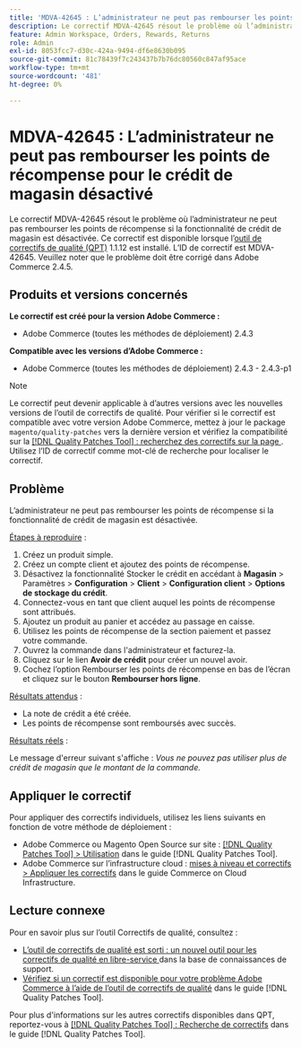 ```yaml
---
title: 'MDVA-42645 : L’administrateur ne peut pas rembourser les points de récompense pour le crédit de magasin désactivé'
description: Le correctif MDVA-42645 résout le problème où l’administrateur ne peut pas rembourser les points de récompense si la fonctionnalité de crédit de magasin est désactivée. Ce correctif est disponible lorsque l’[outil de correctifs de qualité (QPT)](https://experienceleague.adobe.com/en/docs/commerce-knowledge-base/kb/announcements/commerce-announcements/magento-quality-patches-released-new-tool-to-self-serve-quality-patches) 1.1.12 est installé. L’ID de correctif est MDVA-42645. Veuillez noter que le problème doit être corrigé dans Adobe Commerce 2.4.5.
feature: Admin Workspace, Orders, Rewards, Returns
role: Admin
exl-id: 8053fcc7-d30c-424a-9494-df6e8630b095
source-git-commit: 81c78439f7c243437b7b76dc80560c847af95ace
workflow-type: tm+mt
source-wordcount: '481'
ht-degree: 0%

---
```


# MDVA-42645 : L’administrateur ne peut pas rembourser les points de récompense pour le crédit de magasin désactivé

Le correctif MDVA-42645 résout le problème où l’administrateur ne peut pas rembourser les points de récompense si la fonctionnalité de crédit de magasin est désactivée. Ce correctif est disponible lorsque l’[outil de correctifs de qualité (QPT)](https://experienceleague.adobe.com/en/docs/commerce-knowledge-base/kb/announcements/commerce-announcements/magento-quality-patches-released-new-tool-to-self-serve-quality-patches) 1.1.12 est installé. L’ID de correctif est MDVA-42645. Veuillez noter que le problème doit être corrigé dans Adobe Commerce 2.4.5.

## Produits et versions concernés

**Le correctif est créé pour la version Adobe Commerce :**

* Adobe Commerce (toutes les méthodes de déploiement) 2.4.3

**Compatible avec les versions d’Adobe Commerce :**

* Adobe Commerce (toutes les méthodes de déploiement) 2.4.3 - 2.4.3-p1

>[!NOTE]
>
>Le correctif peut devenir applicable à d’autres versions avec les nouvelles versions de l’outil de correctifs de qualité. Pour vérifier si le correctif est compatible avec votre version Adobe Commerce, mettez à jour le package `magento/quality-patches` vers la dernière version et vérifiez la compatibilité sur la [[!DNL Quality Patches Tool] : recherchez des correctifs sur la page ](https://experienceleague.adobe.com/en/docs/commerce-knowledge-base/kb/announcements/commerce-announcements/magento-quality-patches-released-new-tool-to-self-serve-quality-patches). Utilisez l’ID de correctif comme mot-clé de recherche pour localiser le correctif.

## Problème

L’administrateur ne peut pas rembourser les points de récompense si la fonctionnalité de crédit de magasin est désactivée.

<u>Étapes à reproduire</u> :

1. Créez un produit simple.
1. Créez un compte client et ajoutez des points de récompense.
1. Désactivez la fonctionnalité Stocker le crédit en accédant à **Magasin** > Paramètres > **Configuration** > **Client** > **Configuration client** > **Options de stockage du crédit**.
1. Connectez-vous en tant que client auquel les points de récompense sont attribués.
1. Ajoutez un produit au panier et accédez au passage en caisse.
1. Utilisez les points de récompense de la section paiement et passez votre commande.
1. Ouvrez la commande dans l&#39;administrateur et facturez-la.
1. Cliquez sur le lien **Avoir de crédit** pour créer un nouvel avoir.
1. Cochez l’option Rembourser les points de récompense en bas de l’écran et cliquez sur le bouton **Rembourser hors ligne**.

<u>Résultats attendus</u> :

* La note de crédit a été créée.
* Les points de récompense sont remboursés avec succès.

<u>Résultats réels</u> :

Le message d&#39;erreur suivant s&#39;affiche : *Vous ne pouvez pas utiliser plus de crédit de magasin que le montant de la commande.*

## Appliquer le correctif

Pour appliquer des correctifs individuels, utilisez les liens suivants en fonction de votre méthode de déploiement :

* Adobe Commerce ou Magento Open Source sur site : [[!DNL Quality Patches Tool] > Utilisation](/help/tools/quality-patches-tool/usage.md) dans le guide [!DNL Quality Patches Tool].
* Adobe Commerce sur l’infrastructure cloud : [mises à niveau et correctifs > Appliquer les correctifs](https://experienceleague.adobe.com/docs/commerce-cloud-service/user-guide/develop/upgrade/apply-patches.html) dans le guide Commerce on Cloud Infrastructure.

## Lecture connexe

Pour en savoir plus sur l’outil Correctifs de qualité, consultez :

* [ L’outil de correctifs de qualité est sorti : un nouvel outil pour les correctifs de qualité en libre-service ](https://experienceleague.adobe.com/en/docs/commerce-knowledge-base/kb/announcements/commerce-announcements/magento-quality-patches-released-new-tool-to-self-serve-quality-patches) dans la base de connaissances de support.
* [Vérifiez si un correctif est disponible pour votre problème Adobe Commerce à l’aide de l’outil de correctifs de qualité](/help/tools/quality-patches-tool/patches-available-in-qpt/check-patch-for-magento-issue-with-magento-quality-patches.md) dans le guide [!DNL Quality Patches Tool].

Pour plus d&#39;informations sur les autres correctifs disponibles dans QPT, reportez-vous à [[!DNL Quality Patches Tool] : Recherche de correctifs](https://experienceleague.adobe.com/tools/commerce-quality-patches/index.html) dans le guide [!DNL Quality Patches Tool].
